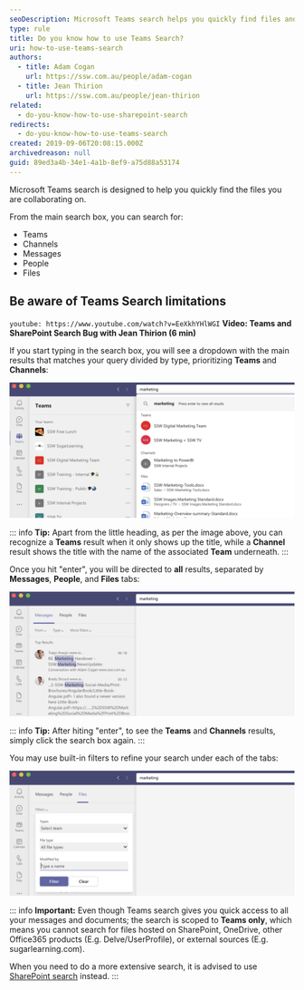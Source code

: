 ```yaml
---
seoDescription: Microsoft Teams search helps you quickly find files and collaborate on projects by searching teams, channels, messages, people, and files.
type: rule
title: Do you know how to use Teams Search?
uri: how-to-use-teams-search
authors:
  - title: Adam Cogan
    url: https://ssw.com.au/people/adam-cogan
  - title: Jean Thirion
    url: https://ssw.com.au/people/jean-thirion
related:
  - do-you-know-how-to-use-sharepoint-search
redirects:
  - do-you-know-how-to-use-teams-search
created: 2019-09-06T20:08:15.000Z
archivedreason: null
guid: 89ed3a4b-34e1-4a1b-8ef9-a75d88a53174
---
```


Microsoft Teams search is designed to help you quickly find the files you are collaborating on.

From the main search box, you can search for:

<!--endintro-->

* Teams
* Channels
* Messages
* People
* Files

## Be aware of Teams Search limitations

`youtube: https://www.youtube.com/watch?v=EeXkhYHlWGI`
**Video: Teams and SharePoint Search Bug with Jean Thirion (6 min)**

If you start typing in the search box, you will see a dropdown with the main results that matches your query divided by type, prioritizing **Teams** and **Channels**:

![Figure: Search results for "marketing"](teams-search-dropdown.png)

::: info
**Tip:** Apart from the little heading, as per the image above, you can recognize a **Teams** result when it only shows up the title, while a **Channel** result shows the title with the name of the associated **Team** underneath.
:::

Once you hit "enter", you will be directed to **all** results, separated by **Messages**, **People**, and **Files** tabs:

![Figure: Use the 3 built-in tabs to search through the different types of results](teams-search-tabs.png)

::: info
**Tip:** After hiting "enter", to see the **Teams** and **Channels** results, simply click the search box again.
:::

You may use built-in filters to refine your search under each of the tabs:

![Figure: Built-in filters for Messages](teams-search-filter.png)

::: info
**Important:** Even though Teams search gives you quick access to all your messages and documents; the search is scoped to **Teams only**, which means you cannot search for files hosted on SharePoint, OneDrive, other Office365 products (E.g. Delve/UserProfile), or external sources (E.g. sugarlearning.com).

When you need to do a more extensive search, it is advised to use [SharePoint search](/sharepoint-search) instead.
:::
